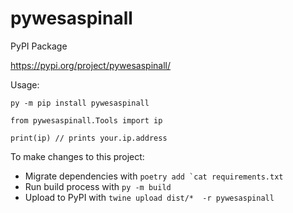 # pywesaspinall
PyPI Package

https://pypi.org/project/pywesaspinall/

Usage:

`py -m pip install pywesaspinall`

`from pywesaspinall.Tools import ip`

`print(ip) // prints your.ip.address`


To make changes to this project:

- Migrate dependencies with ``poetry add `cat requirements.txt``   
- Run build process with `py -m build`
- Upload to PyPI with `twine upload dist/*  -r pywesaspinall`

